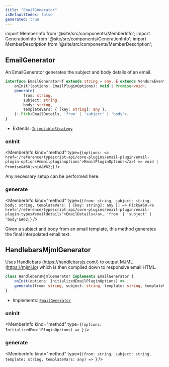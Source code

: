 ```yaml
---
title: "EmailGenerator"
isDefaultIndex: false
generated: true
---
```

<!-- This file was generated from the Vendure source. Do not modify. Instead, re-run the "docs:build" script -->
import MemberInfo from '@site/src/components/MemberInfo';
import GenerationInfo from '@site/src/components/GenerationInfo';
import MemberDescription from '@site/src/components/MemberDescription';


## EmailGenerator

<GenerationInfo sourceFile="packages/email-plugin/src/email-generator.ts" sourceLine="13" packageName="@vendure/email-plugin" />

An EmailGenerator generates the subject and body details of an email.

```ts title="Signature"
interface EmailGenerator<T extends string = any, E extends VendureEvent = any> extends InjectableStrategy {
    onInit?(options: EmailPluginOptions): void | Promise<void>;
    generate(
        from: string,
        subject: string,
        body: string,
        templateVars: { [key: string]: any },
    ): Pick<EmailDetails, 'from' | 'subject' | 'body'>;
}
```
* Extends: <code><a href='/reference/typescript-api/common/injectable-strategy#injectablestrategy'>InjectableStrategy</a></code>



<div className="members-wrapper">

### onInit

<MemberInfo kind="method" type={`(options: <a href='/reference/typescript-api/core-plugins/email-plugin/email-plugin-options#emailpluginoptions'>EmailPluginOptions</a>) => void | Promise&#60;void&#62;`}   />

Any necessary setup can be performed here.
### generate

<MemberInfo kind="method" type={`(from: string, subject: string, body: string, templateVars: { [key: string]: any }) => Pick&#60;<a href='/reference/typescript-api/core-plugins/email-plugin/email-plugin-types#emaildetails'>EmailDetails</a>, 'from' | 'subject' | 'body'&#62;`}   />

Given a subject and body from an email template, this method generates the final
interpolated email text.


</div>


## HandlebarsMjmlGenerator

<GenerationInfo sourceFile="packages/email-plugin/src/handlebars-mjml-generator.ts" sourceLine="23" packageName="@vendure/email-plugin" />

Uses Handlebars (https://handlebarsjs.com/) to output MJML (https://mjml.io) which is then
compiled down to responsive email HTML.

```ts title="Signature"
class HandlebarsMjmlGenerator implements EmailGenerator {
    onInit(options: InitializedEmailPluginOptions) => ;
    generate(from: string, subject: string, template: string, templateVars: any) => ;
}
```
* Implements: <code><a href='/reference/typescript-api/core-plugins/email-plugin/email-generator#emailgenerator'>EmailGenerator</a></code>



<div className="members-wrapper">

### onInit

<MemberInfo kind="method" type={`(options: InitializedEmailPluginOptions) => `}   />


### generate

<MemberInfo kind="method" type={`(from: string, subject: string, template: string, templateVars: any) => `}   />




</div>
